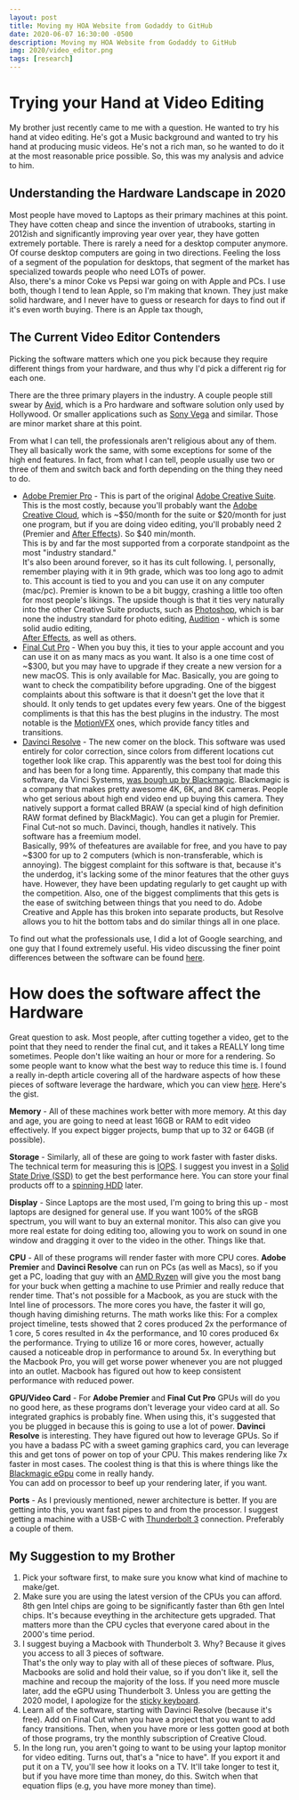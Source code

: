 ```yaml
---
layout: post
title: Moving my HOA Website from Godaddy to GitHub
date: 2020-06-07 16:30:00 -0500
description: Moving my HOA Website from Godaddy to GitHub
img: 2020/video_editor.png
tags: [research]
---
```


# Trying your Hand at Video Editing

My brother just recently came to me with a question.  He wanted to try his hand at video editing.  He's got a Music
background and wanted to try his hand at producing music videos.  He's not a rich man, so he wanted to do it at the
most reasonable price possible.  So, this was my analysis and advice to him.


## Understanding the Hardware Landscape in 2020
Most people have moved to Laptops as their primary machines at this point.  They have cotten cheap and since the 
invention of utrabooks, starting in 2012ish and significantly improving year over year, they have gotten extremely 
portable. There is rarely a need for a desktop computer anymore.  Of course desktop computers are going in two 
directions.
Feeling the loss of a segment of the population for desktops, that segment of the market has specialized towards people
who need LOTs of power.   
Also, there's a minor Coke vs Pepsi war going on with Apple and PCs.  I use both, though I tend to lean Apple, so I'm
making that known.  They just make solid hardware, and I never have to guess or research for days to find out if it's
even worth buying.  There is an Apple tax though,


## The Current Video Editor Contenders

Picking the software matters which one you pick because they require different things from 
your hardware, and thus why I'd pick a different rig for each one.

There are the three primary players in the industry.  A couple 
people still swear by [Avid](https://www.avid.com/media-composer), which is a Pro hardware and software solution only 
used by Hollywood. Or smaller applications such as [Sony Vega](https://www.vegascreativesoftware.com/us/) and similar. 
Those are minor market share at this point.  

From what I can tell, the professionals aren't religious about any of them. They all basically work the same, with 
some exceptions for some of the high end features.  In fact, from what I can tell, people usually use two or three of 
them and switch back and forth depending on the thing they need to do.

* [Adobe Premier Pro](https://www.adobe.com/products/premiere.html) - This is part of the original 
[Adobe Creative Suite](https://en.wikipedia.org/wiki/Adobe_Creative_Suite).  
This is the most costly, because you'll probably want the [Adobe Creative Cloud](https://www.adobe.com/creativecloud.html), 
which is ~$50/month for the suite or $20/month for just one program, but if you are doing video editing, you'll 
probably need 2 (Premier and [After Effects](https://www.adobe.com/products/aftereffects.html)).  So $40 min/month.  
This is by and far the most supported from a corporate standpoint as the most "industry standard."  
It's also been around forever, so it has its cult following.  I, personally, remember playing with it in 9th grade, 
which was too long ago to admit to.  This account is tied to you and you can use it on any computer (mac/pc).  Premier 
is known to be a bit buggy, crashing a little too often for most people's likings.  The upside though is that it ties 
very naturally into the other Creative Suite products, such as [Photoshop](https://www.adobe.com/products/photoshop.html), 
which is bar none the industry standard for photo editing, 
[Audition](https://www.adobe.com/products/audition/audio-mixing-mastering.html) - which is some solid audio editing,  
[After Effects](https://www.adobe.com/products/aftereffects.html), as well as others.
* [Final Cut Pro](https://www.apple.com/final-cut-pro/) - When you buy this, it ties to your apple account and you can use it on as 
many macs as you want.  It also is a one time cost of ~$300, but you may have to upgrade if they create a new version 
for a new macOS.  This is only available for Mac. Basically, you are going to want to check the compatibility before 
upgrading.  One of the biggest complaints about this software is that it doesn't get the love that it should.  It only
tends to get updates every few years.  One of the biggest compliments is that this has the best plugins in the industry.
The most notable is the [MotionVFX](https://www.motionvfx.com/) ones, which provide fancy titles and transitions.
* [Davinci Resolve](https://www.blackmagicdesign.com/products/davinciresolve) - The new comer on the block.  This software 
was used entirely for color correction, since
colors from different locations cut together look like crap.  This apparently was the best tool for doing this and has
been for a long time.  Apparently, this company that made this software, da Vinci Systems, 
[was bough up by Blackmagic](https://en.wikipedia.org/wiki/DaVinci_Resolve).  Blackmagic is a company that makes pretty
awesome 4K, 6K, and 8K cameras.  People who get serious about high end video end up buying this camera.  They natively
support a format called BRAW (a special kind of high definition RAW format defined by BlackMagic).  You can get a plugin 
for Premier.  Final Cut-not so much.  Davinci, though, handles it natively.  This software has a freemium model.  
Basically, 99% of thefeatures are available for free, and you have to pay ~$300 for up to 2 computers (which is 
non-transferable, which is annoying).  The biggest complaint for this software is that, because it's the underdog, it's 
lacking some of the minor features that the other guys have.  However, they have been updating regularly to get caught 
up with the competition.  Also, one of the biggest compliments that this gets is the ease of switching between things 
that you need to do.  Adobe Creative and Apple has this broken into separate products, but Resolve allows you to hit 
the bottom tabs and do similar things all in one place. 

To find out what the professionals use, I did a lot of Google searching, and one guy that I found extremely useful.
His video discussing the finer point differences between the software can be found
[here](https://www.youtube.com/watch?v=A0YNzfoRqrM).

# How does the software affect the Hardware
Great question to ask.  Most people, after cutting together a video, get to the point that they need to render the final
cut, and it takes a REALLY long time sometimes.  People don't like waiting an hour or more for a rendering.  So some
people want to know what the best way to reduce this time is.  I found a really in-depth article covering all of the
hardware aspects of how these pieces of software leverage the hardware, which you can view 
[here](https://old.logicalincrements.com/articles/videoediting).  Here's the gist.  


**Memory** - All of these machines work better with more memory.  At this day and age, you are going to need at least 16GB or RAM
to edit video effectively.  If you expect bigger projects, bump that up to 32 or 64GB (if possible).  

**Storage** - Similarly, all of these are going to work faster with faster disks.  The technical term for measuring this 
is [IOPS](https://en.wikipedia.org/wiki/IOPS). I suggest you invest in a 
[Solid State Drive (SSD)](https://en.wikipedia.org/wiki/Solid-state_drive) to get the best performance here. You can 
store your final products off to a [spinning HDD](https://en.wikipedia.org/wiki/Hard_disk_drive) later.

**Display** - Since Laptops are the most used, I'm going to bring this up - most laptops are designed for general use.  If you want 
100% of the sRGB spectrum, you will want to buy an external monitor.  This also can give you more real estate for doing
editing too, allowing you to work on sound in one window and dragging it over to the video in the other.  Things like 
that.

**CPU** - All of these programs will render faster with more CPU cores.  **Adobe Premier** and **Davinci Resolve** can 
run on PCs (as well as Macs), so if you get a PC,  loading that guy with an 
[AMD Ryzen](https://www.digitaltrends.com/computing/amd-vs-intel/) will give you the most bang for your buck when 
getting a machine to use Primier and really reduce that render time. That's not possible for a Macbook, as you are 
stuck with the Intel line of processors.  The more cores you have, the faster it will go, though having dimishing 
returns. The math works like this: For a complex project timeline, tests showed that 2 cores produced 2x the performance 
of 1 core, 5 cores resulted in 4x the performance, and 10 cores produced 6x the performance. Trying to utilize 16 or 
more cores, however, actually caused a noticeable drop in performance to around 5x. In everything but the Macbook Pro,
you will get worse power whenever you are not plugged into an outlet.  Macbook has figured out how to keep consistent
performance with reduced power.

**GPU/Video Card** - For **Adobe Premier** and **Final Cut Pro** GPUs will do you no good here, as these programs don't 
leverage your video card at all.  So integrated graphics is probably fine.  When using this, it's suggested that you be 
plugged in because this is going to use a lot of power.  **Davinci Resolve** is interesting. They have figured out 
how to leverage GPUs.  So if you have a badass PC with a sweet gaming graphics card, you can leverage this and get tons 
of power on top of your CPU.  This makes rendering like 7x faster in most cases.  The coolest thing is that this is 
where things like the [Blackmagic eGpu](https://www.blackmagicdesign.com/products/blackmagicegpu/) come in really handy.  
You can add on processor to beef up your rendering later, if you want. 

**Ports** - As I previously mentioned, newer architecture is better.  If you are getting into this, you want fast pipes to
and from the processor. I suggest getting a machine with a USB-C with
[Thunderbolt 3](https://thunderbolttechnology.net/consumer/#:~:text=Thunderbolt%E2%84%A2%203%20brings%20lightning,%2C%20display%2C%20or%20data%20device.) 
connection.  Preferably a couple of them.


## My Suggestion to my Brother

1. Pick your software first, to make sure you know what kind of machine to make/get.  
2. Make sure you are using the latest version of the CPUs you can afford.  8th gen Intel chips are going to be 
significantly faster than 6th gen Intel chips.  It's because eveything in the architecture gets upgraded.  That matters
more than the CPU cycles that everyone cared about in the 2000's time period.
3. I suggest buying a Macbook with Thunderbolt 3.  Why?  Because it gives you access to all 3 pieces of software.  
That's the only way to play with all of these pieces of software. Plus, Macbooks are solid and hold their value, so if 
you don't like it, sell the machine and recoup the majority of the loss.  If you need more muscle later, add the eGPU
using Thunderbolt 3.  Unless you are getting the 2020 model, I apologize for the 
[sticky keyboard](https://9to5mac.com/2018/06/22/apple-macbook-pro-keyboard-sticky-repair-refund/).
4. Learn all of the software, starting with Davinci Resolve (because it's free).  Add on Final Cut when you have a 
project that you want to add fancy transitions.  Then, when you have more or less gotten good at both of those 
programs, try the monthly subscription of Creative Cloud.
5. In the long run, you aren't going to want to be using your laptop monitor for video editing. Turns out, that's a 
"nice to have".  If you export it and put it on a TV, you'll see how it looks on a TV.  It'll take longer to test it,
but if you have more time than money, do this.  Switch when that equation flips (e.g, you have more money than time).